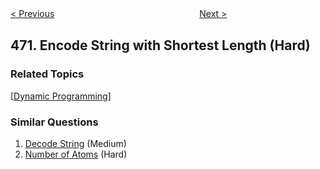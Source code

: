 <!--|This file generated by command(leetcode description); DO NOT EDIT.    |-->
<!--+----------------------------------------------------------------------+-->
<!--|@author    openset <openset.wang@gmail.com>                           |-->
<!--|@link      https://github.com/openset                                 |-->
<!--|@home      https://github.com/openset/leetcode                        |-->
<!--+----------------------------------------------------------------------+-->

[< Previous](https://github.com/openset/leetcode/tree/master/problems/implement-rand10-using-rand7 "Implement Rand10() Using Rand7()")
　　　　　　　　　　　　　　　　
[Next >](https://github.com/openset/leetcode/tree/master/problems/concatenated-words "Concatenated Words")

## 471. Encode String with Shortest Length (Hard)



### Related Topics
  [[Dynamic Programming](https://github.com/openset/leetcode/tree/master/tag/dynamic-programming/README.md)]

### Similar Questions
  1. [Decode String](https://github.com/openset/leetcode/tree/master/problems/decode-string) (Medium)
  1. [Number of Atoms](https://github.com/openset/leetcode/tree/master/problems/number-of-atoms) (Hard)
